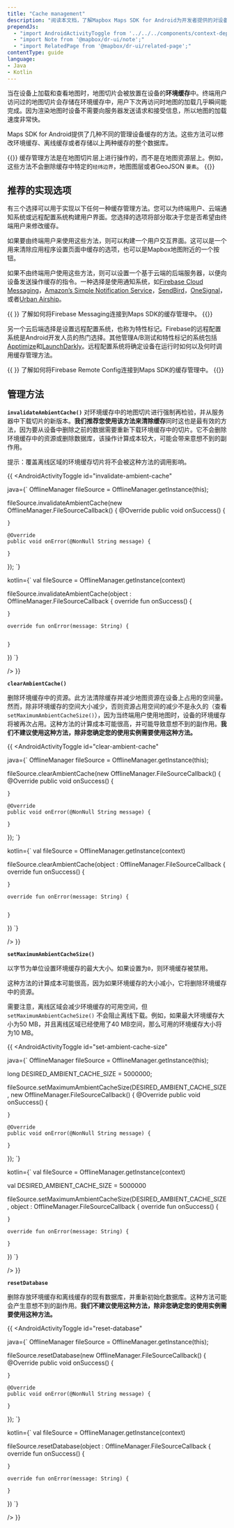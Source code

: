 ```yaml
---
title: "Cache management"
description: "阅读本文档，了解Mapbox Maps SDK for Android为开发者提供的对设备地图缓存的具体控制管理功能。"
prependJs:
  - "import AndroidActivityToggle from '../../../components/context-dependent/android-activity-toggle';"
  - "import Note from '@mapbox/dr-ui/note';"
  - "import RelatedPage from '@mapbox/dr-ui/related-page';"
contentType: guide
language:
- Java
- Kotlin
---
```


当在设备上加载和查看地图时，地图切片会被放置在设备的**环境缓存**中。终端用户访问过的地图切片会存储在环境缓存中，用户下次再访问时地图的加载几乎瞬间能完成。因为渲染地图时设备不需要向服务器发送请求和接受信息，所以地图的加载速度非常快。

Maps SDK for Android提供了几种不同的管理设备缓存的方法。这些方法可以修改环境缓存、离线缓存或者存储以上两种缓存的整个数据库。

{{<Note theme="warning" title="Cache specificity">}}
缓存管理方法是在地图切片层上进行操作的，而不是在地图资源层上。例如，这些方法不会删除缓存中特定的`经纬边界`，地图图层或者GeoJSON `要素`。
{{</Note>}}

## 推荐的实现选项

有三个选择可以用于实现以下任何一种缓存管理方法。您可以为终端用户、云端通知系统或远程配置系统构建用户界面。您选择的选项将部分取决于您是否希望由终端用户来修改缓存。

如果要由终端用户来使用这些方法，则可以构建一个用户交互界面。这可以是一个用来清除应用程序设置页面中缓存的选项，也可以是Mapbox地图附近的一个按钮。

<!--copyeditor ignore simple-->

如果不由终端用户使用这些方法，则可以设置一个基于云端的后端服务器，以便向设备发送操作缓存的指令。一种选择是使用通知系统，如[Firebase Cloud Messaging](https://firebase.google.com/docs/cloud-messaging)，[Amazon’s Simple Notification Service](https://aws.amazon.com/sns/)，[SendBird](https://sendbird.com/features/chat-messaging)，[OneSignal](https://documentation.onesignal.com/docs/android-sdk-setup)，或者[Urban Airship](https://www.airship.com/)。


{{
  <RelatedPage
    url="https://github.com/mapbox/mapbox-android-demo/blob/master/MapboxAndroidDemo/src/main/java/com/mapbox/mapboxandroiddemo/utils/CustomFirebaseMessagingService.java"
    title="Backend notification"
    contentType="example">
}}
了解如何将Firebase Messaging连接到Maps SDK的缓存管理中。
{{</RelatedPage>}}

另一个云后端选择是设置远程配置系统，也称为特性标记。Firebase的远程配置系统是Android开发人员的热门选择。其他管理A/B测试和特性标记的系统包括[Apptimize](https://apptimize.com/feature-flags/)和[LaunchDarkly](https://launchdarkly.com/)。远程配置系统将确定设备在运行时如何以及何时调用缓存管理方法。

{{
  <RelatedPage
    url="/android/maps/examples/cache-management/"
    title="Cache management"
    contentType="example">
}}
了解如何将Firebase Remote Config连接到Maps SDK的缓存管理中。
{{</RelatedPage>}}

<!--copyeditor enable ignore-->
## 管理方法


**`invalidateAmbientCache()`**
对环境缓存中的地图切片进行强制再检验，并从服务器中下载切片的新版本。**我们推荐您使用该方法来清除缓存**同时这也是最有效的方法，因为要从设备中删除之前的数据需要重新下载环境缓存中的切片。它不会删除环境缓存中的资源或删除数据库，该操作计算成本较大，可能会带来意想不到的副作用。

提示：覆盖离线区域的环境缓存切片将不会被这种方法的调用影响。


{{
<AndroidActivityToggle
  id="invalidate-ambient-cache"

java={`
OfflineManager fileSource = OfflineManager.getInstance(this);

fileSource.invalidateAmbientCache(new OfflineManager.FileSourceCallback() {
	@Override
	public void onSuccess() {

	}
	
	@Override
	public void onError(@NonNull String message) {
	
	}
});
`}

kotlin={`
val fileSource = OfflineManager.getInstance(context)

fileSource.invalidateAmbientCache(object : OfflineManager.FileSourceCallback {
	override fun onSuccess() {

	}
	
	override fun onError(message: String) {


	}
})
`}

/>
}}

**`clearAmbientCache()`**

删除环境缓存中的资源。此方法清除缓存并减少地图资源在设备上占用的空间量。然而，除非环境缓存的空间大小减少，否则资源占用空间的减少不是永久的（查看 `setMaximumAmbientCacheSize()`），因为当终端用户使用地图时，设备的环境缓存将被再次占用。这种方法的计算成本可能很高，并可能导致意想不到的副作用。**我们不建议使用这种方法，除非您确定您的使用实例需要使用这种方法。**


{{
<AndroidActivityToggle
  id="clear-ambient-cache"

java={`
OfflineManager fileSource = OfflineManager.getInstance(this);

fileSource.clearAmbientCache(new OfflineManager.FileSourceCallback() {
	@Override
	public void onSuccess() {

	}
	
	@Override
	public void onError(@NonNull String message) {
	
	}
});
`}

kotlin={`
val fileSource = OfflineManager.getInstance(context)

fileSource.clearAmbientCache(object : OfflineManager.FileSourceCallback {
	override fun onSuccess() {

	}
	
	override fun onError(message: String) {


	}
})
`}

/>
}}

**`setMaximumAmbientCacheSize()`**

以字节为单位设置环境缓存的最大大小。如果设置为`0`，则环境缓存被禁用。

这种方法的计算成本可能很高，因为如果环境缓存的大小减小，它将删除环境缓存中的资源。

需要注意，离线区域会减少环境缓存的可用空间，但`setMaximumAmbientCacheSize()` 不会阻止离线下载。例如，如果最大环境缓存大小为50 MB，并且离线区域已经使用了40 MB空间，那么可用的环境缓存大小将为10 MB。

{{
<AndroidActivityToggle
  id="set-ambient-cache-size"

java={`
OfflineManager fileSource = OfflineManager.getInstance(this);

long DESIRED_AMBIENT_CACHE_SIZE = 5000000;

fileSource.setMaximumAmbientCacheSize(DESIRED_AMBIENT_CACHE_SIZE, new OfflineManager.FileSourceCallback() {
	@Override
	public void onSuccess() {

	}
	
	@Override
	public void onError(@NonNull String message) {
	
	}
});
`}

kotlin={`
val fileSource = OfflineManager.getInstance(context)

val DESIRED_AMBIENT_CACHE_SIZE = 5000000

fileSource.setMaximumAmbientCacheSize(DESIRED_AMBIENT_CACHE_SIZE, object : OfflineManager.FileSourceCallback {
	override fun onSuccess() {

	}
	
	override fun onError(message: String) {
	
	}
})
`}

/>
}}

**`resetDatabase`**

删除存放环境缓存和离线缓存的现有数据库，并重新初始化数据库。这种方法可能会产生意想不到的副作用。**我们不建议使用这种方法，除非您确定您的使用实例需要使用这种方法。**

{{
<AndroidActivityToggle
  id="reset-database"

java={`
OfflineManager fileSource = OfflineManager.getInstance(this);

fileSource.resetDatabase(new OfflineManager.FileSourceCallback() {
	@Override
	public void onSuccess() {

	}
	
	@Override
	public void onError(@NonNull String message) {
	
	}
});
`}

kotlin={`
val fileSource = OfflineManager.getInstance(context)

fileSource.resetDatabase(object : OfflineManager.FileSourceCallback {
	override fun onSuccess() {

	}
	
	override fun onError(message: String) {
	
	}
})
`}

/>
}}